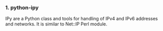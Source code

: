 
### 1. python-ipy 
IPy are a Python class and tools for handling of IPv4 and IPv6 addresses and networks. It is similar to Net::IP Perl module.
